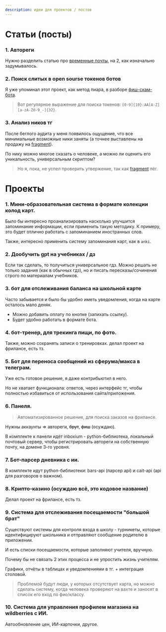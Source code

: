 ```yaml
---
description: идеи для проектов / постов
---
```


# Статьи (посты)

### 1. Автореги

Нужно разделить статью про [временные почты](temp-mail), на 2, как изначально задумывалось.

### 2. Поиск слитых в open sourse токенов ботов

Я уже упоминал этот проект, как метод пиара, в разборе [фиш-скам-бота](tg-scam-bot).

> Вот регулярное выражение для поиска токенов: `[0-9]{10}:AA[A-Z][a-zA-Z0-9_-]{32}`.

### 3. Анализ ников тг

После беглого аудита у меня появилось ощущение, что все минимальные возможные ники заняты (а точнее выставлены на продажу на [fragment](https://fragment.com)).

По нику можно многое сказать о человеке, а можно ли оценить его уникальность, универсальным скриптом?

> Но я, пока, не успел проверить утвержение, так как [fragment](https://fragment.com) лёг.

# Проекты

### 1. Мини-образовательная система в формате колекции колод карт.

Было бы интересно проанализировать насколько улучшится запоминание информации, если применить такую методику. К примеру, это будет отлично работать с запоминанием иностранных слов.

Также, интересно применить систему запоминания карт, как в `anki`.

### 2. Дообучить gpt на учебниках / дз

Если так сделать, то получиться универсальное гдз. Можно решать не только задания (как в обычных гдз), но и писать пересказы/сочинения строго по материалам учебников.

### 3. бот для отслеживания баланса на школьной карте

Часто забывается и было бы удобно иметь уведомления, когда на карте осталось мало деняк.

- Можно добавить оплату по кнопке (запихать ссылку).
- Будет удобно работать в формате бота.

### 4. бот-тренер, для трекинга пищи, по фото.

Также, можно сохранять записи о тренировках. делал проект на фрилансе, есть тз.

### 5. Бот для переноса сообщений из сферума/макса в телеграм.

Уже есть готовое решение, я даже контрибьютил в него.

Но не хватает функционала: ответов, через интерфейс тг, чтобы полностью избавиться от использования сайта/приложения.

### 6. Панеля.

> Автоматизированное решение, для поиска заказов на фрилансе.

Нужны аккаунты => автореги, ~~брут~~, ~~фиш~~ (осуждаю).

В комплекте к панели идёт inboxium - python-библиотека, локальный почтовый сервер, чтобы регистрировать автореги на собственную почту, на домене 3-го уровня.

### 7. Бот-парсер дневника с ии.

В комплекте идут python-библиотеки: bars-api (парсер api) и cait-api (api для разговоров о важном).

### 8. Крипто-казино (осуждаю всё, это кодовое название)

Делал проект на фрилансе, есть тз.

### 9. Система для отслеживания посещаемости "большой брат"

Существуют системы для контроля входа в школу - турникеты, которые идентифицируют школьника и отправляют сообщение родителю в приложении.

И есть списки посещаемости, которые заполняют учителя, вручную.

Почему бы не связать 2 этих процесса и не упростить жизнь учителям.

Графики, отчёты в таблицах и уведомлениями в тг. + интеграция столовой.

> Проблемой будут люди, у которых отсутствует карта, но можно сделать систему, когда человека проверяют на вахте и заносят в список его вход по фио/классу.

### 10. Система для управления профилем магазина на wildberries с ИИ.

Автообновление цен, ИИ-карточки, другое.
